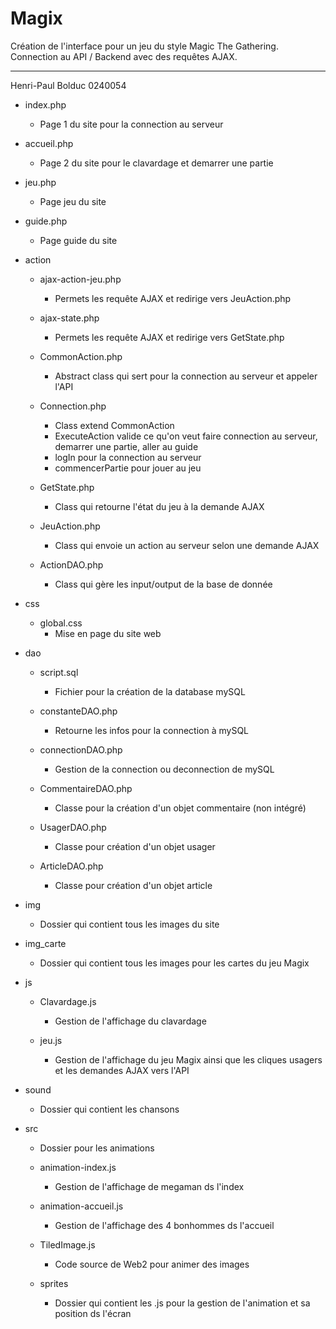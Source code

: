 # Magix

Création de l'interface pour un jeu du style Magic The Gathering.
Connection au API / Backend avec des requêtes AJAX.

-----------------------
Henri-Paul Bolduc
0240054

- index.php
	- Page 1 du site pour la connection au serveur

- accueil.php
	- Page 2 du site pour le clavardage et demarrer une partie

- jeu.php
	- Page jeu du site

- guide.php
	- Page guide du site

- action
	- ajax-action-jeu.php
		- Permets les requête AJAX et redirige vers JeuAction.php

	- ajax-state.php
		- Permets les requête AJAX et redirige vers GetState.php

	- CommonAction.php
		- Abstract class qui sert pour la connection au serveur et appeler l'API

	- Connection.php
		- Class extend CommonAction
		- ExecuteAction valide ce qu'on veut faire connection au serveur, demarrer une partie, aller au guide
		- logIn pour la connection au serveur
		- commencerPartie pour jouer au jeu

	- GetState.php
		- Class qui retourne l'état du jeu à la demande AJAX

	- JeuAction.php
		- Class qui envoie un action au serveur selon une demande AJAX

	- ActionDAO.php
		- Class qui gère les input/output de la base de donnée

- css
	- global.css
		- Mise en page du site web

- dao
	- script.sql
		- Fichier pour la création de la database mySQL

	- constanteDAO.php
		- Retourne les infos pour la connection à mySQL

	- connectionDAO.php
		- Gestion de la connection ou deconnection de mySQL

	- CommentaireDAO.php
		- Classe pour la création d'un objet commentaire (non intégré)

	- UsagerDAO.php
		- Classe pour création d'un objet usager

	- ArticleDAO.php
		- Classe pour création d'un objet article

- img
	- Dossier qui contient tous les images du site

- img_carte
	- Dossier qui contient tous les images pour les cartes du jeu Magix

- js
	- Clavardage.js
		- Gestion de l'affichage du clavardage

	- jeu.js
		- Gestion de l'affichage du jeu Magix ainsi que les cliques usagers et les demandes AJAX vers l'API

- sound
	- Dossier qui contient les chansons

- src
	- Dossier pour les animations

	- animation-index.js
		- Gestion de l'affichage de megaman ds l'index

	- animation-accueil.js
		- Gestion de l'affichage des 4 bonhommes ds l'accueil

	- TiledImage.js
		- Code source de Web2 pour animer des images

	- sprites
		- Dossier qui contient les .js pour la gestion de l'animation et sa position ds l'écran








